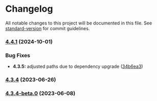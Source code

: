 # Changelog

All notable changes to this project will be documented in this file. See [standard-version](https://github.com/conventional-changelog/standard-version) for commit guidelines.

### [4.4.1](https://github.com/DomoApps/ryuu-proxy/compare/v3.1.0...v4.4.1) (2024-10-01)


### Bug Fixes

* **4.3.5:** adjusted paths due to dependency upgrade ([34b6ea3](https://github.com/DomoApps/ryuu-proxy/commit/34b6ea3a3ec34d904e28b1b4d1d7f53f1fb69bc0))

### [4.3.4](https://github.com/DomoApps/ryuu-proxy/compare/v4.3.4-beta.0...v4.3.4) (2023-06-26)

### [4.3.4-beta.0](https://github.com/DomoApps/ryuu-proxy/compare/v3.1.0...v4.3.4-beta.0) (2023-06-08)

